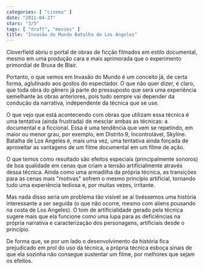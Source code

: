 ```yaml
---
categories: [ "cinema" ]
date: "2011-04-27"
stars: "3/5"
tags: [ "draft", "movies" ]
title: "Invasão do Mundo Batalha de Los Angeles"
---
```

Cloverfield abriu o portal de obras de ficção filmados em estilo
documental, mesmo em uma produção cara e mais aprimorada que o
experimento primordial de Bruxa de Blair.

Portanto, o que vemos em Invasão do Mundo é um conceito já, de certa
forma, aglutinado aos gostos do espectador. O que não quer dizer,
é claro, que toda obra do gênero já parte do pressuposto que será
uma experiência semelhante às obras anteriores, pois tudo sempre vai
depender da condução da narrativa, independente da técnica que se use.

O que vejo que está acontecendo com obras que utilizam essa técnica
é uma tentativa (ainda frustrada) de mesclar ambas as técnicas: a
documental e a ficcional. Essa é uma tendência que vem se repetindo,
em maior ou menor grau, por exemplo, em Distrito 9, Incontrolável,
Skyline. Batalha de Los Angeles é, mais uma vez, uma tentativa ainda
forçada de aproveitar as vantagens de um filme documental em um filme
de ação.

O que temos como resultado são efeitos especiais (principalmente
sonoros) de boa qualidade em cenas que criam a tensão artificialmente
através dessa técnica. Ainda como uma armadilha da própria técnica,
as transições para as cenas mais "motivas" sofrem o mesmo princípio
artificial, tornando tudo uma experiência tediosa e, por muitas vezes,
irritante.

Mas nada disso seria um problema tão visível se aí tivéssemos
uma história interessante a ser seguida (o que não ocorre, mesmo
com aliens pousando na costa de Los Angeles). O tom de artificialidade
gerado pela técnica sugere mais que ela funcione como uma lupa para as
deficiências na própria narrativa e caracterização dos personagens,
artificiais desde o princípio.

De forma que, se por um lado o desenvolvimento da história fica
prejudicado em prol do uso da técnica, a própria técnica esboça
sinais de que ela sozinha não consegue sustentar um filme, por melhores
que sejam os efeitos.

